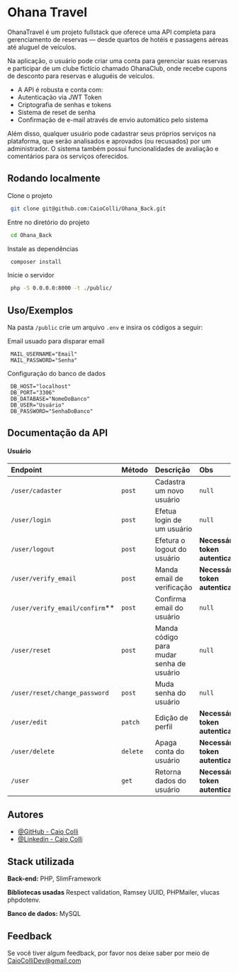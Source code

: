 # Ohana Travel

OhanaTravel é um projeto fullstack que oferece uma API completa para gerenciamento de reservas — desde quartos de hotéis e passagens aéreas até aluguel de veículos.

Na aplicação, o usuário pode criar uma conta para gerenciar suas reservas e participar de um clube fictício chamado OhanaClub, onde recebe cupons de desconto para reservas e aluguéis de veículos.

* A API é robusta e conta com:
* Autenticação via JWT Token
* Criptografia de senhas e tokens
* Sistema de reset de senha
* Confirmação de e-mail através de envio automático pelo sistema

Além disso, qualquer usuário pode cadastrar seus próprios serviços na plataforma, que serão analisados e aprovados (ou recusados) por um administrador. O sistema também possui funcionalidades de avaliação e comentários para os serviços oferecidos.

## Rodando localmente

Clone o projeto

```bash
 git clone git@github.com:CaioColli/Ohana_Back.git
```

Entre no diretório do projeto

```bash
 cd Ohana_Back
```

Instale as dependências

```bash
 composer install
```

Inicie o servidor

```bash
 php -S 0.0.0.0:8000 -t ./public/
```

## Uso/Exemplos

Na pasta `/public` crie um arquivo `.env` e insira os códigos a seguir:

Email usuado para disparar email
```
 MAIL_USERNAME="Email"
 MAIL_PASSWORD="Senha"
```

Configuração do banco de dados
```
 DB_HOST="localhost"
 DB_PORT="3306"
 DB_DATABASE="NomeDoBanco"
 DB_USER="Usuário"
 DB_PASSWORD="SenhaDoBanco"
```
## Documentação da API

#### Usuário

| Endpoint  | Método | Descrição | Obs |
| :---------- | :--------- | :---------------------------------- | :--- |
| `/user/cadaster` | `post` | Cadastra um novo usuário | `null` |
| `/user/login` | `post` | Efetua login de um usuário | `null` |
| `/user/logout` | `post` | Efetura o logout do usuário | **Necessário token autenticação**  |
| `/user/verify_email` | `post` | Manda email de verificação | **Necessário token autenticação** |
| `/user/verify_email/confirm`** | `post` | Confirma email do usuário | `null` |
| `/user/reset` | `post` |  Manda código para mudar senha de usuário | `null` |
| `/user/reset/change_password` | `post` |  Muda senha do usuário | `null` |
| `/user/edit` | `patch` | Edição de perfil | **Necessário token autenticação** |
| `/user/delete` | `delete` | Apaga conta do usuário | **Necessário token autenticação** |
| `/user` | `get` |  Retorna dados do usuário | **Necessário token autenticação** |

## Autores

- [@GitHub - Caio Colli](https://github.com/CaioColli)
- [@Linkedin - Caio Colli](https://www.linkedin.com/in/caiocolli/)

## Stack utilizada

**Back-end:** PHP, SlimFramework

**Bibliotecas usadas** Respect validation, Ramsey UUID, PHPMailer, vlucas phpdotenv.

**Banco de dados:** MySQL

## Feedback

Se você tiver algum feedback, por favor nos deixe saber por meio de CaioColliDev@gmail.com
